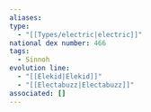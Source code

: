 ```yaml
---
aliases: 
type:
  - "[[Types/electric|electric]]"
national dex number: 466
tags:
  - Sinnoh
evolution line:
  - "[[Elekid|Elekid]]"
  - "[[Electabuzz|Electabuzz]]"
associated: []
---
```

